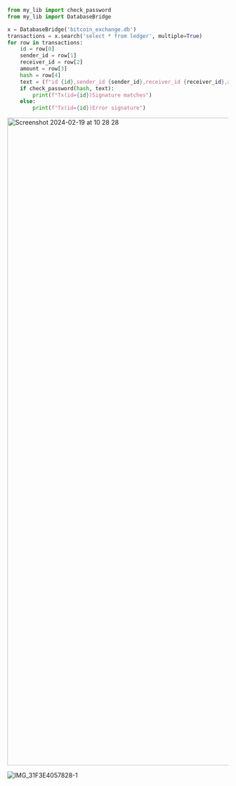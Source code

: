 ```py
from my_lib import check_password
from my_lib import DatabaseBridge

x = DatabaseBridge('bitcoin_exchange.db')
transactions = x.search('select * from ledger', multiple=True)
for row in transactions:
    id = row[0]
    sender_id = row[1]
    receiver_id = row[2]
    amount = row[3]
    hash = row[4]
    text = (f"id {id},sender_id {sender_id},receiver_id {receiver_id},amount {amount}")
    if check_password(hash, text):
        print(f"Tx(id={id})Signature matches")
    else:
        print(f"Tx(id={id})Error signature")
```
<img width="1470" alt="Screenshot 2024-02-19 at 10 28 28" src="https://github.com/NaomiRozenberg/unit-3-/assets/142605919/2156ff55-c7db-4d2a-a3e6-b806d568f346">


![IMG_31F3E4057828-1](https://github.com/NaomiRozenberg/unit-3-/assets/142605919/d9e9cb4c-51f6-4031-8236-5adcbf90f3be)
